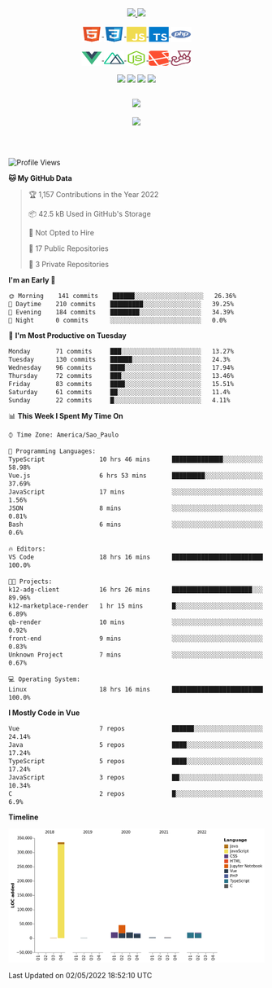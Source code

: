 <div align="center">
  <a href="https://github.com/Rodolfo-Santos">
  <img height="180em" src="https://github-readme-stats.vercel.app/api?username=Rodolfo-Santos&show_icons=true&theme=monokai&include_all_commits=true&count_private=true"/>
  <img height="180em" src="https://github-readme-stats.vercel.app/api/top-langs/?username=Rodolfo-Santos&layout=compact&langs_count=7&theme=monokai"/>
</div>
<br/>

<div align="center">
  <img align="center" alt="HTML" height="30" width="40" src="https://raw.githubusercontent.com/devicons/devicon/master/icons/html5/html5-original.svg">
  <img align="center" alt="CSS" height="30" width="40" src="https://raw.githubusercontent.com/devicons/devicon/master/icons/css3/css3-original.svg">
  <img align="center" alt="JS" height="30" width="40" src="https://raw.githubusercontent.com/devicons/devicon/master/icons/javascript/javascript-plain.svg">
  <img align="center" alt="TS" height="30" width="40" src="https://raw.githubusercontent.com/devicons/devicon/master/icons/typescript/typescript-plain.svg">
  <img align="center" alt="PHP" height="30" width="40" src="https://raw.githubusercontent.com/devicons/devicon/master/icons/php/php-plain.svg">
</div>
  
<br/>
  
<div align="center">
  <img align="center" alt="VueJS" height="30" width="40" src="https://raw.githubusercontent.com/devicons/devicon/master/icons/vuejs/vuejs-original.svg">
  <img align="center" alt="NuxtJS" height="30" width="40" src="https://raw.githubusercontent.com/devicons/devicon/master/icons/nuxtjs/nuxtjs-original.svg">
  <img align="center" alt="NodeJS" height="30" width="40" src="https://raw.githubusercontent.com/devicons/devicon/master/icons/nodejs/nodejs-plain.svg">
  <img align="center" alt="Laravel" height="30" width="40" src="https://raw.githubusercontent.com/devicons/devicon/master/icons/laravel/laravel-plain.svg">
  <img align="center" alt="Blade" height="30" width="40" src="https://raw.githubusercontent.com/devicons/devicon/master/icons/jest/jest-plain.svg">
</div>
  
<br/>
  
<div align="center"> 
  <a href="https://www.instagram.com/rodolfo.d.santos/" target="_blank"><img src="https://img.shields.io/badge/-Instagram-%23E4405F?style=for-the-badge&logo=instagram&logoColor=white" target="_blank"></a>
 <a href="https://discord.gg/7h4QC4MA" target="_blank"><img src="https://img.shields.io/badge/Discord-7289DA?style=for-the-badge&logo=discord&logoColor=white" target="_blank"></a> 
  <a href="mailto:rodolfodossantos29@gmail.com" target="_blank"><img src="https://img.shields.io/badge/-Gmail-%23333?style=for-the-badge&logo=gmail&logoColor=white"></a>
  <a href="https://www.linkedin.com/in/rodolfosantos29/" target="_blank"><img src="https://img.shields.io/badge/-LinkedIn-%230077B5?style=for-the-badge&logo=linkedin&logoColor=white" target="_blank"></a>  
</div>
  
##
 
<div align="center">
   <img height="180em" src="http://github-readme-streak-stats.herokuapp.com?user=rodolfo-santos&theme=monokai&hide_border=true&date_format=M%20j%5B%2C%20Y%5D"/>
</div>
  
<br/>
  
<div align="center">
  <img src="https://activity-graph.herokuapp.com/graph?username=rodolfo-santos&custom_title=Rodolfo%27s%20activity%20graph&theme=monokai&hide_border=true"/>
</div>
  
##
<br/>
  
<!--START_SECTION:waka-->
![Profile Views](http://img.shields.io/badge/Profile%20Views-1-blue)

**🐱 My GitHub Data** 

> 🏆 1,157 Contributions in the Year 2022
 > 
> 📦 42.5 kB Used in GitHub's Storage 
 > 
> 🚫 Not Opted to Hire
 > 
> 📜 17 Public Repositories 
 > 
> 🔑 3 Private Repositories  
 > 
**I'm an Early 🐤** 

```text
🌞 Morning    141 commits    ██████░░░░░░░░░░░░░░░░░░░   26.36% 
🌆 Daytime    210 commits    █████████░░░░░░░░░░░░░░░░   39.25% 
🌃 Evening    184 commits    ████████░░░░░░░░░░░░░░░░░   34.39% 
🌙 Night      0 commits      ░░░░░░░░░░░░░░░░░░░░░░░░░   0.0%

```
📅 **I'm Most Productive on Tuesday** 

```text
Monday       71 commits     ███░░░░░░░░░░░░░░░░░░░░░░   13.27% 
Tuesday      130 commits    ██████░░░░░░░░░░░░░░░░░░░   24.3% 
Wednesday    96 commits     ████░░░░░░░░░░░░░░░░░░░░░   17.94% 
Thursday     72 commits     ███░░░░░░░░░░░░░░░░░░░░░░   13.46% 
Friday       83 commits     ████░░░░░░░░░░░░░░░░░░░░░   15.51% 
Saturday     61 commits     ██░░░░░░░░░░░░░░░░░░░░░░░   11.4% 
Sunday       22 commits     █░░░░░░░░░░░░░░░░░░░░░░░░   4.11%

```


📊 **This Week I Spent My Time On** 

```text
⌚︎ Time Zone: America/Sao_Paulo

💬 Programming Languages: 
TypeScript               10 hrs 46 mins      ██████████████░░░░░░░░░░░   58.98% 
Vue.js                   6 hrs 53 mins       █████████░░░░░░░░░░░░░░░░   37.69% 
JavaScript               17 mins             ░░░░░░░░░░░░░░░░░░░░░░░░░   1.56% 
JSON                     8 mins              ░░░░░░░░░░░░░░░░░░░░░░░░░   0.81% 
Bash                     6 mins              ░░░░░░░░░░░░░░░░░░░░░░░░░   0.6%

🔥 Editors: 
VS Code                  18 hrs 16 mins      █████████████████████████   100.0%

🐱‍💻 Projects: 
k12-adg-client           16 hrs 26 mins      ██████████████████████░░░   89.96% 
k12-marketplace-render   1 hr 15 mins        █░░░░░░░░░░░░░░░░░░░░░░░░   6.89% 
qb-render                10 mins             ░░░░░░░░░░░░░░░░░░░░░░░░░   0.92% 
front-end                9 mins              ░░░░░░░░░░░░░░░░░░░░░░░░░   0.83% 
Unknown Project          7 mins              ░░░░░░░░░░░░░░░░░░░░░░░░░   0.67%

💻 Operating System: 
Linux                    18 hrs 16 mins      █████████████████████████   100.0%

```

**I Mostly Code in Vue** 

```text
Vue                      7 repos             ██████░░░░░░░░░░░░░░░░░░░   24.14% 
Java                     5 repos             ████░░░░░░░░░░░░░░░░░░░░░   17.24% 
TypeScript               5 repos             ████░░░░░░░░░░░░░░░░░░░░░   17.24% 
JavaScript               3 repos             ██░░░░░░░░░░░░░░░░░░░░░░░   10.34% 
C                        2 repos             █░░░░░░░░░░░░░░░░░░░░░░░░   6.9%

```


**Timeline**

![Chart not found](https://raw.githubusercontent.com/rodolfo-santos/rodolfo-santos/main/charts/bar_graph.png) 


 Last Updated on 02/05/2022 18:52:10 UTC
<!--END_SECTION:waka-->     
              
